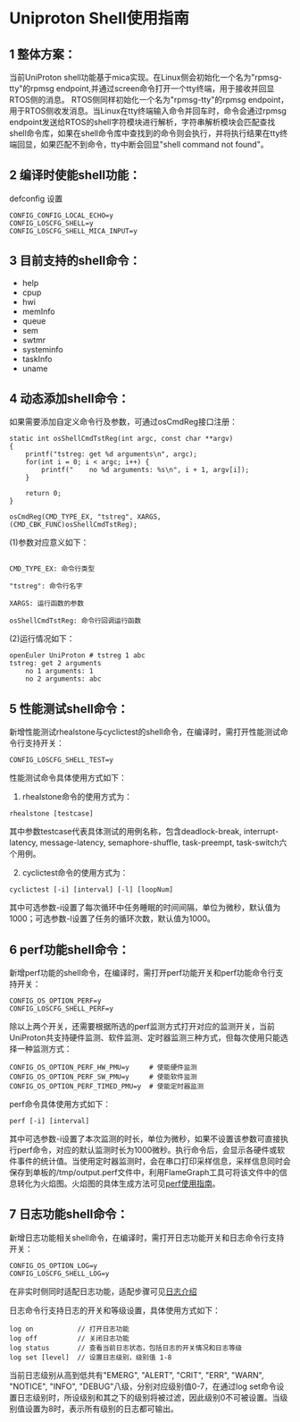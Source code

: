 # Uniproton Shell使用指南

## 1 整体方案：
当前UniProton shell功能基于mica实现。在Linux侧会初始化一个名为"rpmsg-tty"的rpmsg endpoint,并通过screen命令打开一个tty终端，用于接收并回显RTOS侧的消息。
RTOS侧同样初始化一个名为"rpmsg-tty"的rpmsg endpoint，用于RTOS侧收发消息。当Linux在tty终端输入命令并回车时，命令会通过rpmsg endpoint发送给RTOS的shell字符模块进行解析，字符串解析模块会匹配查找shell命令库，如果在shell命令库中查找到的命令则会执行，并将执行结果在tty终端回显，如果匹配不到命令，tty中断会回显"shell command not found"。

## 2 编译时使能shell功能：
defconfig 设置
```
CONFIG_CONFIG_LOCAL_ECHO=y
CONFIG_LOSCFG_SHELL=y
CONFIG_LOSCFG_SHELL_MICA_INPUT=y
```

## 3 目前支持的shell命令：
* help
* cpup
* hwi
* memInfo
* queue
* sem
* swtmr
* systeminfo
* taskInfo
* uname

## 4 动态添加shell命令：
如果需要添加自定义命令行及参数，可通过osCmdReg接口注册：
```
static int osShellCmdTstReg(int argc, const char **argv)
{
    printf("tstreg: get %d arguments\n", argc);
    for(int i = 0; i < argc; i++) {
        printf("    no %d arguments: %s\n", i + 1, argv[i]);
    }

    return 0;
}

osCmdReg(CMD_TYPE_EX, "tstreg", XARGS, (CMD_CBK_FUNC)osShellCmdTstReg);
```
(1)参数对应意义如下：
```

CMD_TYPE_EX: 命令行类型

"tstreg": 命令行名字

XARGS: 运行函数的参数

osShellCmdTstReg: 命令行回调运行函数
```

(2)运行情况如下：
```
openEuler UniProton # tstreg 1 abc
tstreg: get 2 arguments
    no 1 arguments: 1
    no 2 arguments: abc
```

## 5 性能测试shell命令：
新增性能测试rhealstone与cyclictest的shell命令，在编译时，需打开性能测试命令行支持开关：
```
CONFIG_LOSCFG_SHELL_TEST=y
```

性能测试命令具体使用方式如下：
1) rhealstone命令的使用方式为：
```
rhealstone [testcase]
```
其中参数testcase代表具体测试的用例名称，包含deadlock-break, interrupt-latency, message-latency, semaphore-shuffle, task-preempt, task-switch六个用例。

2) cyclictest命令的使用方式为：
```
cyclictest [-i] [interval] [-l] [loopNum]
```
其中可选参数-i设置了每次循环中任务睡眠的时间间隔，单位为微秒，默认值为1000；可选参数-l设置了任务的循环次数，默认值为1000。

## 6 perf功能shell命令：
新增perf功能的shell命令，在编译时，需打开perf功能开关和perf功能命令行支持开关：
```
CONFIG_OS_OPTION_PERF=y
CONFIG_LOSCFG_SHELL_PERF=y
```
除以上两个开关，还需要根据所选的perf监测方式打开对应的监测开关，当前UniProton共支持硬件监测、软件监测、定时器监测三种方式，但每次使用只能选择一种监测方式：
```
CONFIG_OS_OPTION_PERF_HW_PMU=y     # 使能硬件监测
CONFIG_OS_OPTION_PERF_SW_PMU=y     # 使能软件监测
CONFIG_OS_OPTION_PERF_TIMED_PMU=y  # 使能定时器监测
```

perf命令具体使用方式如下：
```
perf [-i] [interval]
```
其中可选参数-i设置了本次监测的时长，单位为微秒，如果不设置该参数可直接执行perf命令，对应的默认监测时长为1000微秒。执行命令后，会显示各硬件或软件事件的统计值。当使用定时器监测时，会在串口打印采样信息，采样信息同时会保存到单板的/tmp/output.perf文件中，利用FlameGraph工具可将该文件中的信息转化为火焰图。火焰图的具体生成方法可见[perf使用指南](./perf.md)。

## 7 日志功能shell命令：
新增日志功能相关shell命令，在编译时，需打开日志功能开关和日志命令行支持开关：
```
CONFIG_OS_OPTION_LOG=y
CONFIG_LOSCFG_SHELL_LOG=y
```
在非实时侧同时适配日志功能，适配步骤可见[日志介绍](./log.md)

日志命令行支持日志的开关和等级设置，具体使用方式如下：
```
log on           // 打开日志功能
log off          // 关闭日志功能
log status       // 查看当前日志状态，包括日志的开关情况和日志等级
log set [level]  // 设置日志级别，级别值 1-8
```
当前日志级别从高到低共有"EMERG", "ALERT", "CRIT", "ERR", "WARN", "NOTICE", "INFO", "DEBUG"八级，分别对应级别值0-7，在通过log set命令设置日志级别时，所设级别和其之下的级别将被过滤，因此级别0不可被设置。当级别值设置为8时，表示所有级别的日志都可输出。
